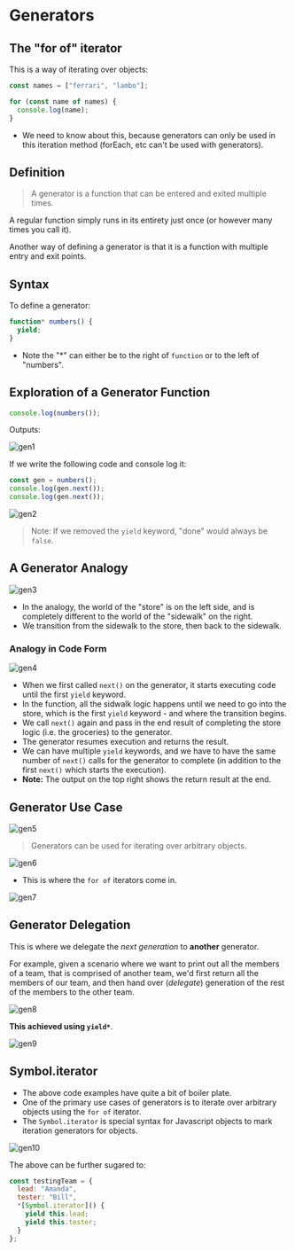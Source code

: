 # Generators

## The "for of" iterator

This is a way of iterating over objects:

```javascript
const names = ["ferrari", "lambo"];

for (const name of names) {
  console.log(name);
}
```

- We need to know about this, because generators can only be used in this iteration method (forEach, etc can't be used with generators).

## Definition

> A generator is a function that can be entered and exited multiple times.

A regular function simply runs in its entirety just once (or however many times you call it).

Another way of defining a generator is that it is a function with multiple entry and exit points.

## Syntax

To define a generator:

```javascript
function* numbers() {
  yield;
}
```

- Note the "\*" can either be to the right of `function` or to the left of "numbers".

## Exploration of a Generator Function

```javascript
console.log(numbers());
```

Outputs:

![gen1](./img/gen1.PNG)

If we write the following code and console log it:

```javascript
const gen = numbers();
console.log(gen.next());
console.log(gen.next());
```

![gen2](./img/gen2.PNG)

> Note: If we removed the `yield` keyword, "done" would always be `false`.

## A Generator Analogy

![gen3](./img/gen3.PNG)

- In the analogy, the world of the "store" is on the left side, and is completely different to the world of the "sidewalk" on the right.
- We transition from the sidewalk to the store, then back to the sidewalk.

### Analogy in Code Form

![gen4](./img/gen4.PNG)

- When we first called `next()` on the generator, it starts executing code until the first `yield` keyword.
- In the function, all the sidwalk logic happens until we need to go into the store, which is the first `yield` keyword - and where the transition begins.
- We call `next()` again and pass in the end result of completing the store logic (i.e. the groceries) to the generator.
- The generator resumes execution and returns the result.
- We can have multiple `yield` keywords, and we have to have the same number of `next()` calls for the generator to complete (in addition to the first `next()` which starts the execution).
- **Note:** The output on the top right shows the return result at the end.

## Generator Use Case

![gen5](./img/gen5.PNG)

> Generators can be used for iterating over arbitrary objects.

![gen6](./img/gen6.PNG)

- This is where the `for of` iterators come in.

![gen7](./img/gen7.PNG)

## Generator Delegation

This is where we delegate the _next generation_ to **another** generator.

For example, given a scenario where we want to print out all the members of a team, that is comprised of another team, we'd first return all the members of our team, and then hand over (_delegate_) generation of the rest of the members to the other team.

![gen8](./img/gen8.PNG)

**This achieved using `yield*`**.

![gen9](./img/gen9.PNG)

## Symbol.iterator

- The above code examples have quite a bit of boiler plate.
- One of the primary use cases of generators is to iterate over arbitrary objects using the `for of` iterator.
- The `Symbol.iterator` is special syntax for Javascript objects to mark iteration generators for objects.

![gen10](./img/gen10.PNG)

The above can be further sugared to:

```javascript
const testingTeam = {
  lead: "Amanda",
  tester: "Bill",
  *[Symbol.iterator]() {
    yield this.lead;
    yield this.tester;
  }
};
```
